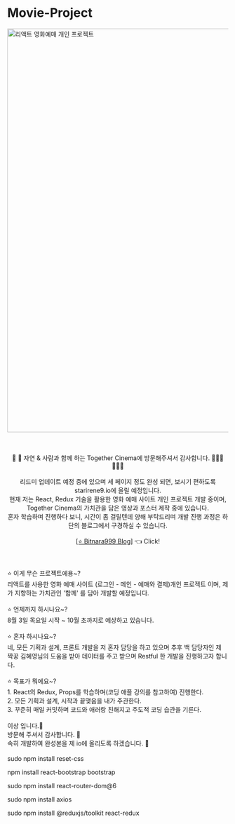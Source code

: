 # Movie-Project
<div>
<img width="921" alt="리액트 영화예매 개인 프로젝트" src="https://github.com/starirene9/React-Movie-Project/assets/126743003/b5457981-ac97-4c72-a571-3aebd672787a">
</div>
<br>
<br>
<p align="center">
 🍃 🌴 자연 & 사람과 함께 하는 Together Cinema에 방문해주셔서 감사합니다. 👨‍👩‍👦 🙆🏻‍♀️<br><br>
리드미 업데이트 예정 중에 있으며 세 페이지 정도 완성 되면, 보시기 편하도록 starirene9.io에 올릴 예정입니다.<br>
현재 저는 React, Redux 기술을 활용한 영화 예매 사이트 개인 프로젝트 개발 중이며, Together Cinema의 가치관을 담은 영상과 포스터 제작 중에 있습니다.<br>
혼자 학습하며 진행하다 보니, 시간이 좀 걸릴텐데 양해 부탁드리며 개발 진행 과정은 하단의 블로그에서 구경하실 수 있습니다. <br>
 <br>
 <a href="https://bitnara999.com/%eb%a6%ac%ec%95%a1%ed%8a%b8%eb%a5%bc-%ec%82%ac%ec%9a%a9%ed%95%9c-%ec%98%81%ed%99%94-%ec%98%88%eb%a7%a4-%ec%82%ac%ec%9d%b4%ed%8a%b8-%ec%84%a4%ea%b3%84-%ec%8b%9c%ec%9e%91/" target="_blank">[⭐️ Bitnara999 Blog]</a>  👈 Click!
 </p>
<br>
<br>
⭐️ 이게 무슨 프로젝트에용~? <br>
리액트를 사용한 영화 예매 사이트 (로그인 - 메인 - 예매와 결제)개인 프로젝트 이며, 제가 지향하는 가치관인 '함께' 를 담아 개발할 예정입니다. <br>
<br>
⭐️ 언제까지 하시나요~? <br>
8월 3일 목요일 시작 ~ 10월 초까지로 예상하고 있습니다. <br>
<br>
⭐️ 혼자 하시나요~? <br>
네, 모든 기획과 설계, 프론트 개발을 저 혼자 담당을 하고 있으며 추후 백 담당자인 제 짝꿍 김혜영님의 도움을 받아 데이터를 주고 받으며 Restful 한 개발을 진행하고자 합니다. <br>
<br>
⭐️ 목표가 뭐에요~? <br>
1. React의 Redux, Props를 학습하며(코딩 애플 강의를 참고하여) 진행한다. <br>
2. 모든 기획과 설계, 시작과 끝맺음을 내가 주관한다. <br>
3. 꾸준히 매일 커밋하며 코드와 애러랑 친해지고 주도적 코딩 습관을 기른다.<br>
 <br>
이상 입니다.🩷 <br>
방문해 주셔서 감사합니다. 🩷 <br>
속히 개발하여 완성본을 제 io에 올리도록 하겠습니다. 🩷<br>
<br>
sudo npm install reset-css

npm install react-bootstrap bootstrap

sudo npm install react-router-dom@6

sudo npm install axios

sudo npm install @reduxjs/toolkit react-redux


